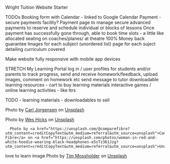 Wright Tuition Website Starter

TODOs
Booking form with Calendar - linked to Google Calendar
Payment - secure payments facility?
    Payment page to manage secure advanced payments to reserve and schedule individual or blocks of lessons
        Once payment has successfully gone through, able to book time slots - a little like allocated seating on coaches/planes/ at theatre
100% Money back guarantee
Images for each subject (unordered list)
    page for each suject detailing curriculum covered


Make website fully responsive with mobile app devices

STRETCH
My Learning Portal
    log in / user profiles
    for students and/or parents to track progress, send and receive homework/feedback, upload images, comment on homework etc
    send message to tutor
    downloadable learning resources - cart to buy learning materials
    interactive games / online learning activities - like ttrs



TODO - learning materials - downloadables to sell


Photo by <a href="https://unsplash.com/@scamartist?utm_content=creditCopyText&utm_medium=referral&utm_source=unsplash">Carl Jorgensen</a> on <a href="https://unsplash.com/photos/girl-in-purple-and-black-long-sleeve-shirt-holding-black-pen-writing-on-white-paper-leyUrzdwurc?utm_content=creditCopyText&utm_medium=referral&utm_source=unsplash">Unsplash</a>
    

Photo by <a href="https://unsplash.com/@sickhews?utm_content=creditCopyText&utm_medium=referral&utm_source=unsplash">Wes Hicks</a> on <a href="https://unsplash.com/photos/man-wearing-headphones-while-sitting-on-chair-in-front-of-macbook-4-EeTnaC1S4?utm_content=creditCopyText&utm_medium=referral&utm_source=unsplash">Unsplash</a>
      

      Photo by <a href="https://unsplash.com/@comparefibre?utm_content=creditCopyText&utm_medium=referral&utm_source=unsplash">Compare Fibre</a> on <a href="https://unsplash.com/photos/woman-in-red-and-white-hoodie-wearing-black-headphones-e5sTz361Jzg?utm_content=creditCopyText&utm_medium=referral&utm_source=unsplash">Unsplash</a>
      

love to learn image
      Photo by <a href="https://unsplash.com/@timmossholder?utm_content=creditCopyText&utm_medium=referral&utm_source=unsplash">Tim Mossholder</a> on <a href="https://unsplash.com/photos/love-to-learn-pencil-signage-on-wall-near-walking-man-WE_Kv_ZB1l0?utm_content=creditCopyText&utm_medium=referral&utm_source=unsplash">Unsplash</a>
      